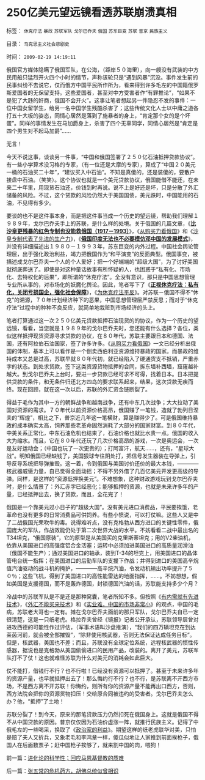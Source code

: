 # 250亿美元望远镜看透苏联崩溃真相

标签： `休克疗法` `暴政` `苏联军队` `戈尔巴乔夫` `俄国` `苏东巨变` `苏联` `普京` `民族主义` 

目录： `马克思主义社会悲剧史`

时间： `2009-02-19 14:19:11`

俄国官方媒体隐瞒了俄国军队，在公海，（距岸５０海里），向一艘没有武装的中方民用船只猛烈开火四个小时的情节，声称该轮只是“遇到风暴”沉没。事件发生前的民事纠纷不去说它，仅而俄方中国平民所作所为，看来得到许多毛左的中国籍俄罗斯爱国者的无保留支持。这些爱国者，甚至对中方受害者作“有罪推论”，“如果不是犯了大韪的奸商，俄国不会开火”。这事让笔者想起另一件隐忍不发的事件：一位中国女留学生，给另一名中国学生残酷杀害了；这些传统文化人士以中庸之道各打五十大板的姿态，同情心居然是落到了施暴者的身上，“肯定那个女的是个坏蛋”。同样的事情发生在马加爵身上，杀害了四个无辜同学，同情心居然是“肯定是四个男生对不起马加爵”……

无言！

今天不说这事，谈谈另一件事，“中国和俄国签署了２５０亿石油抵押贷款协议”。有一些小学算术没习格的专家，（有一位还是大摩的专家），算成了“中国２０美元一桶的石油买二十年”，“建议买入中石油”。不知是真傻的，还是装傻的，要散户接盘中石油。（笑笑）。这个协议也就是一个美元贷款协议，俄国能借不能还，在未来二十年里，用现货石油还，价钱到时再说。说不上是好还是坏，只是分散了外汇储备的风险。不过，这个贷款的风险仍然大于美国国债，美元跌时，中国能用的石油，不见得有多少。

要谈的也不是这件事本身，而是把这件事当成一个历史的望远镜，帮助我们理解１９８９年，戈尔巴乔夫手上的苏联，是什么样的处境。关于俄国的几篇文章，《**[比沙皇更残暴的红色专制也没能救俄国（1917－1993）](http://blog.sina.com.cn/s/blog_5563a64d0100aqam.html)**》，《[从购买力看俄国](../../../2008/10/3/俄国不是中国模仿的对象.md)》和《[沙皇专制代表了先进的生产力](http://blog.sina.com.cn/s/blog_5563a64d0100aq6o.html)》，《**[俄国印度无法也不必要模仿邓中国的发展模式](../../../2008/12/28/俄国印度无法也不必要模仿邓中国的发展模式.md)**》，并没有详细描述出１９８０－１９９３年，苏东巨变的内外过程。中国社会舆论管理层，出于强化政治利益，竭力把俄国作为“和平演变”的反面典型。俄国事变，被描述成戈尔巴乔夫一个人的个人爱好；把一个好端端的“超级大国”，为了讨好美国就彻底葬送了。即使是对这种童话故事有所怀疑的人，也困惑于“私有化、市场化、去特权化的后果”，即所谓的“休克疗法”。全没有意识，那只是中国思想管理专业所从事的，对市场化的妖魔化舆论。因此，笔者写下了《**[正视休克疗法：私有化，关闭亏损国企，强化社会保障](../../../2008/12/23/私有化，关闭亏损国企，强化社会保障.md)**》，《[为休克疗法平反](../../../2008/12/18/俄罗斯休克疗法可能被妖魔化了.md)》。对苏联－俄国不得不“休克”的溯源，７０年计划经济种下的恶果，中国思想管理层严禁反思；而对于“休克疗法”过程中的种种不良反应，就简单地栽赃到市场经济的头上。

笔者打算通过这一次２５０亿美元贷款抵押石油现货的的协议，作为一个历史的望远镜，看看，当您就是１９８９年的戈尔巴乔夫时，您还能有什么选择？各位，类似这样抵押现货资源寻求贷款的协议，在８０年代，苏联主要跟日本和德国、法国，还有阿拉伯石油国家，签了许多许多。《[从购买力看俄国](../../../2008/10/3/俄国不是中国模仿的对象.md)》一文已经分析出俄国的体制，基本上可以看作是一个倒卖西伯利亚资源维持暴政的国家。而暴政的维持成本又总是过高，苏联早就８０年代初，就已经陷入了硬通货支不抵销，严重赤字的状态。到处求贷款，签下这类资源货物抵押的合同，拆东墙补西墙，窟窿越补越大。到戈尔巴乔夫上台时，要进一步贷款已经可求不可得，找着日本。日本把提供贷款的条件，和无条件归还北方四岛的要求联系起来，结果，这次贷款无疾而终。现在回顾，就在这一次以后，苏联的外汇资金链断裂了。

得益于毛作为其中一方的朝鲜战争和越南战争，还有中东几次战争；大大拉动了美国对资源的需求。７０年代以前资源价格高昂，俄国赚了一笔钱，造就了勃列日涅夫的“辉煌”，相比之下，普京近几年这一笔横财，算是赚得少了。可是俄国维持暴政的成本确实太高，饲养那些老革命固然消耗了大部分的国家财富。到８０年代，中美关系正常化，中东石油危机也结束了，石油价格也就比水贵一点。俄国的收入大为缩水。而且，它在８０年代还玩了几次价格高昂的游戏，一次是奥运会，一次是友好运动会；（中国也玩了一次更贵的）；打阿富汗，航天……，还有，“星球大战”。明知俄国已经缺钱了，美国狠球专往阴处打，把信号发生器装在导弹上，引导反导系统把导弹摧毁。这一着，令到俄国与美国讨价还价的最大本钱，————核武器威慑力量，自已觉得全面动摇；不得不另外借了几百亿美元开发更高级的导弹。同样，是这样的“资源低押换美元”。不难想象，这种财政游戏玩到戈尔巴乔夫时，是什么情景了：外汇赤字已经恶化；能够抵押的资源，也就是未来许多年的产量，已经抵押出去，换了贷款，而且，全花完了！

俄国是一个靠美元过小日子的“超级大国”。没有美元进口消费品，平民要挨饿，老革命也没有更多的日常消费品可供饲养。有些小愤说，可以打仗嘛。这些人又是中了二战俄国光荣吹牛的毒。说得难听点，没有克格勃从西方进口的关键性零件，俄国庞大的军队，作战效能仍处于第二次世界大战的水平。不妨看看二战中最出名的T34坦克，“俄国原装”，它的原型是从美国买的克里斯蒂坦克；用的V2柴油机，依靠从美国进口的高强度铝合金活塞；运转中必须加进美国进口的高质量润滑油（俄国不能生产）；通过美国进口的轴承，装到T-34的坦克上，用美国进口的晶体管电台统一指挥；在美国进口的后勤车队的支援下作战；并得到进口的美国高辛烷值汽油驱动的战斗机的掩护，————高辛烷汽油，令发动机输出功率提升了５０％；这些飞机，得到了美国进口的高性能雷达的地面指挥，……。不妨想想，假如美国是支援德国，而不是轰炸德国，封锁德国汽油的话，苏联能支持多少个月？

冷战中的苏联军队是不是还是那种窝囊，笔者所知不多。但按照《[有内需就有先进技术](../../../2009/2/17/有内需没垄断就会有先进技术.md)》，《[外汇不能买来技术](../../../2009/2/17/外汇储备买不来先进技术.md)》和《[实业难，中国的市场非常小](../../../2008/5/4/实业难！中国市场其实非常小!.md)》的观点，中国的毛病，苏联老大哥也一定有。摊在戈尔巴乔夫面前的那只军队，戈尔巴乔夫自已一定很清楚，这是一只纸老虎。格拉乔夫曾经《镜报》记者公开承认，苏联领导层曾对进攻西德的可能性作过评估，（军事术语叫沙盘推演），“我们的四万辆坦克在到达莱茵河前，就会被全部摧毁”，“除非使用核武器，否则无法保证达成任务目标”。但是，核武器，美国也不差；而且，苏联没有全球定位系统，远程核武器的惯性传感器，据说也是克格勃从美国偷偷进口的民用产品，改装的。离开了美元，苏联军队打不了仗！这也就难怪苏联为什么对美元的消耗会如此巨大。

仗不能打，借钱行不行？也不行啦！已经没有资源可以抵押了。甚至于未来许多年的资源产量，也早就抵押出去了！那么悔约行不行？也不行，是苏联离不开西方市场，不是西方离不开苏联！你悔约，则所有你的资源产量不能再出口西方，否则，西方法院会把你的资源货物扣压！交给原合同被违约的受害者。戈尔巴乔夫怎么办？他，“抵押”了土地！

苏联分裂了！到今天，原来的那笔贷款压力仍然扣死在俄国身上。这就是俄国不得不从中国贷款的原因。普京仅仅因为石油价虚涨一阵，就推行民族主义。记得了中俄毛左的一些喝采，换取了《[政治家的利益](../../../2008/8/20/格俄冲突中的“政治家的利益”和中国的利益.md)》。期望这样的纸老虎联华对美，只怕是赔了夫人又折兵，又象老毛和李鸿章一样，傻瓜似地让人家推到前面挨枪子，俄国人在后面数票子；赶中国枪子挨够了，就来割中国的肉，喂狗！



前一篇：[进化论的科学性；回应马恩基督教的质难](../../../2009/2/18/进化论的科学性；回应马恩基督教的质难.md)

后一篇：[张五常的危机药方，胡佛总统似曾相识](../../../2009/2/20/张五常的危机药方，胡佛总统似曾相识.md)
